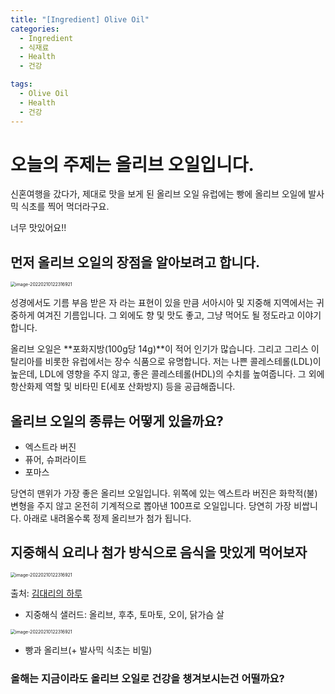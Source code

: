 ```yaml
---
title: "[Ingredient] Olive Oil"
categories:
  - Ingredient
  - 식재료
  - Health
  - 건강

tags:
  - Olive Oil
  - Health
  - 건강
---
```


# 오늘의 주제는 **올리브 오일**입니다.



신혼여행을 갔다가, 제대로 맛을 보게 된 올리브 오일 유럽에는 빵에 올리브 오일에 발사믹 식초를 찍어 먹더라구요.

너무 맛있어요!!



## 먼저 올리브 오일의 장점을 알아보려고 합니다.

<img src="{{ site.url }}{{ site.baseurl }}/assets/images/olive-oil.jpg?raw=true" alt="image-20220210122316921" style="zoom:50%" />



성경에서도 기름 부음 받은 자 라는 표현이 있을 만큼 서아시아 및 지중해 지역에서는 귀중하게 여겨진 기름입니다. 그 외에도 향 및 맛도 좋고, 그냥 먹어도 될 정도라고 이야기 합니다.



올리브 오일은 **포화지방(100g당 14g)**이 적어 인기가 많습니다. 그리고 그리스 이탈리아를 비롯한 유럽에서는 장수 식품으로 유명합니다. 저는 나쁜 콜레스테롤(LDL)이 높은데, LDL에 영향을 주지 않고, 좋은 콜레스테롤(HDL)의 수치를 높여줍니다. 그 외에 항산화제 역할 및 비타민 E(세포 산화방지) 등을 공급해줍니다.



## 올리브 오일의 종류는 어떻게 있을까요?

- 엑스트라 버진
- 퓨어, 슈퍼라이트
- 포마스

당연히 맨위가 가장 좋은 올리브 오일입니다. 위쪽에 있는 엑스트라 버진은 화학적(불) 변형을 주지 않고 온전히 기계적으로 뽑아낸 100프로 오일입니다. 당연히 가장 비쌉니다. 아래로 내려올수록 정제 올리브가 첨가 됩니다.



## 지중해식 요리나 첨가 방식으로 음식을 맛있게 먹어보자

<img src="{{ site.url }}{{ site.baseurl }}/assets/images/me_sala.jpeg?raw=true" alt="image-20220210122316921" style="zoom:50%" />

출처: <a href="https://oneday-everyday.com/">김대리의 하루</a>

- 지중해식 샐러드: 올리브, 후추, 토마토, 오이, 닭가슴 살



<img src="{{ site.url }}{{ site.baseurl }}/assets/images/olive-bread.jpg?raw=true" alt="image-20220210122316921" style="zoom:50%" />

- 빵과 올리브(+ 발사믹 식초는 비밀)



### 올해는 지금이라도 올리브 오일로 건강을 챙겨보시는건 어떨까요?